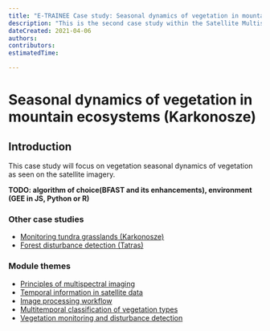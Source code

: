 ```yaml
---
title: "E-TRAINEE Case study: Seasonal dynamics of vegetation in mountain ecosystems (Karkonosze)"
description: "This is the second case study within the Satellite Multispectral Images Time Series Analysis module."
dateCreated: 2021-04-06
authors:
contributors: 
estimatedTime: 

---
```


# Seasonal dynamics of vegetation in mountain ecosystems (Karkonosze)

## Introduction

This case study will focus on vegetation seasonal dynamics of vegetation as seen on the satellite imagery. 

**TODO: algorithm of choice(BFAST and its enhancements), environment (GEE in JS, Python or R)**



### Other case studies

* [Monitoring tundra grasslands (Karkonosze)](../06_cs_tundra_grasslands/06_cs_tundra_grasslands.md)
* [Forest disturbance detection (Tatras)](../08_cs_disturbance_detection/08_cs_disturbance_detection.md)

### Module themes
* [Principles of multispectral imaging](../01_multispectral_principles/01_multispectral_principles.md)
* [Temporal information in satellite data](../02_temporal_information/02_temporal_information.md)
* [Image processing workflow](../03_image_processing/03_image_processing.md)
* [Multitemporal classification of vegetation types](../04_multitemporal_classification/04_multitemporal_classification.md)
* [Vegetation monitoring and disturbance detection](../05_vegetation_monitoring/05_vegetation_monitoring.md)


